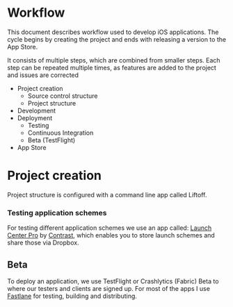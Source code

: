 Workflow
========

This document describes workflow used to develop iOS applications. The cycle begins by creating the project and ends with releasing a version to the App Store.

It consists of multiple steps, which are combined from smaller steps. Each step can be repeated multiple times, as features are added to the project and issues are corrected

- Project creation
  - Source control structure
  - Project structure
- Development
- Deployment
  - Testing
  - Continuous Integration
  - Beta (TestFlight)
- App Store

# Project creation

Project structure is configured with a command line app called Liftoff.

### Testing application schemes

For testing different application schemes we use an app called: [Launch Center Pro](http://contrast.co/launch-center-pro/) by [Contrast](http://contrast.co), which enables you to store launch schemes and share those via Dropbox.

## Beta

To deploy an application, we use TestFlight or Crashlytics (Fabric) Beta to where our testers and clients are signed up.
For most of the apps I use [Fastlane](https://fastlane.tools) for testing, building and distributing.
